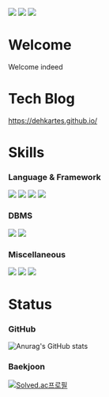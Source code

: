 <a href="https://github.com/hsj3925" target="_blank"><img src="https://img.shields.io/badge/Github-181717?style=flat-square&logo=GitHub&logoColor=FFFFFF"/></a>
<a href="https://www.nexusmods.com/users/38128390" target="_blank"><img src="https://img.shields.io/badge/NexusMods-FF9900?style=flat-square&logo=Bath ASU&logoColor=FFFFFF"/></a>
<a href="https://hhpluscertificateofcompletion.oopy.io/"><img src="https://static.spartacodingclub.kr/hanghae99/plus/completion/badge_black.svg" /></a>
# Welcome
Welcome indeed

# Tech Blog
https://dehkartes.github.io/
# Skills
### Language & Framework
<a><img src="https://img.shields.io/badge/C++-00599C?style=flat-square&logo=cplusplus&logoColor=FFFFFF"/></a>
<a><img src="https://img.shields.io/badge/C%23-239120?style=flat-square&logo=csharp&logoColor=FFFFFF"/></a>
<a><img src="https://img.shields.io/badge/.NET-512BD4?style=flat-square&logo=.NET&logoColor=FFFFF"/></a>
<a><img src="https://img.shields.io/badge/Python-3776AB?style=flat-square&logo=python&logoColor=FFFFFF"/></a>  
### DBMS
<a><img src="https://img.shields.io/badge/MSSQL-CC2927?style=flat-square&logo=microsoftsqlserver&logoColor=FFFFFF"/></a>
<a><img src="https://img.shields.io/badge/Oracle-F80000?style=flat-square&logo=oracle&logoColor=FFFFFF"/></a>
### Miscellaneous
<a><img src="https://img.shields.io/badge/Git-F05032?style=flat-square&logo=git&logoColor=FFFFFF"/></a>
<a><img src="https://img.shields.io/badge/Creation Kit-181717?style=flat-square&logo=ipfs&logoColor=FFFFFF"/></a>
<a><img src="https://img.shields.io/badge/Unity-181717?style=flat-square&logo=unity&logoColor=FFFFFF"/></a>
# Status
### GitHub
![Anurag's GitHub stats](https://github-readme-stats.vercel.app/api?username=Dehkartes&show_icons=true&theme=apprentice)
### Baekjoon
[![Solved.ac프로필](http://mazassumnida.wtf/api/v2/generate_badge?boj=hsj3925)](https://solved.ac/hsj3925)
